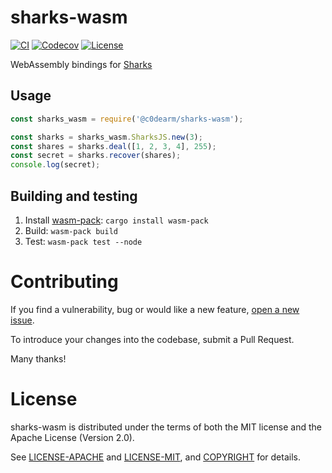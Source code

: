 # sharks-wasm

[![CI](https://github.com/c0dearm/sharks-wasm/workflows/Rust/badge.svg?branch=master)](https://github.com/c0dearm/sharks-wasm/actions)
[![Codecov](https://codecov.io/gh/c0dearm/sharks-wasm/branch/master/graph/badge.svg)](https://codecov.io/gh/c0dearm/sharks-wasm)
[![License](https://camo.githubusercontent.com/47069b7e06b64b608c692a8a7f40bc6915cf629c/68747470733a2f2f696d672e736869656c64732e696f2f62616467652f6c6963656e73652d417061636865322e302532464d49542d626c75652e737667)](https://github.com/c0dearm/sharks-wasm/blob/master/COPYRIGHT)

WebAssembly bindings for [Sharks](https://crates.io/crates/sharks)

## Usage

```javascript
const sharks_wasm = require('@c0dearm/sharks-wasm');

const sharks = sharks_wasm.SharksJS.new(3);
const shares = sharks.deal([1, 2, 3, 4], 255);
const secret = sharks.recover(shares);
console.log(secret);
```

## Building and testing

1. Install [wasm-pack](https://crates.io/crates/wasm-pack): `cargo install wasm-pack`
2. Build: `wasm-pack build`
3. Test: `wasm-pack test --node`

# Contributing

If you find a vulnerability, bug or would like a new feature, [open a new issue](https://github.com/c0dearm/sharks-wasm/issues/new).

To introduce your changes into the codebase, submit a Pull Request.

Many thanks!

# License

sharks-wasm is distributed under the terms of both the MIT license and the
Apache License (Version 2.0).

See [LICENSE-APACHE](LICENSE-APACHE) and [LICENSE-MIT](LICENSE-MIT), and
[COPYRIGHT](COPYRIGHT) for details.

